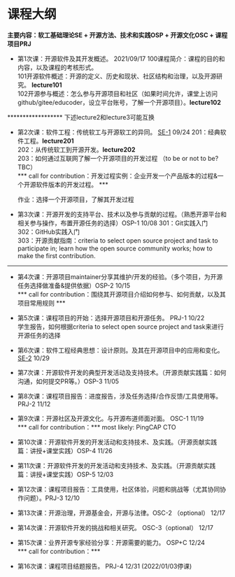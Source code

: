 # 课程大纲
**主要内容：软工基础理论SE + 开源方法、技术和实践OSP + 开源文化OSC + 课程项目PRJ**

* 第1次课：开源软件及其开发概述。  2021/09/17
 100课程简介：课程的目的和内容，以及课程的考核形式。  
 101开源软件概述：开源的定义、历史和现状、社区结构和治理，以及开源研究。 **lecture101**  
 102开源参与概述：怎么参与开源项目和社区（如果时间允许，课堂上访问github/gitee/educoder，设立平台账号，了解一个开源项目）。**lecture102**


****************** 下述lecture2和lecture3可能互换

* 第2次课：软件工程：传统软工与开源软工的异同。 <u>SE-1</u>   09/24
 201：经典软件工程。**lecture201**    
 202：从传统软工到开源开发。**lecture202**       
 203：如何通过互联网了解一个开源项目的开发过程 （to be or not to be? TBC）     
 *** call for contribution：开发过程实例：企业开发一个产品版本的过程&一个开源软件版本的开发过程。  ***
 
  作业：选择一个开源项目，了解其开发过程


* 第3次课：开源开发的支持平台、技术以及参与贡献的过程。（熟悉开源平台和相关参与操作，布置开源任务的选择）OSP-1   10/08
301：Git实践入门  
302：GitHub实践入门    
303：开源贡献指南：criteria to select open source project and task to participate in; learn how the open source community works; how to make the first contribution.

********************

* 第4次课：开源项目maintainer分享其维护/开发的经验。（多个项目，为开源任务选择做准备&提供依据）OSP-2   10/15    
*** call for contribution：围绕其开源项目介绍如何参与、如何贡献，以及其项目常用规则 ***


* 第5次课：课程项目的开始：选择开源项目和开源任务。 PRJ-1    10/22  
学生报告，如何根据criteria to select open source project and task来进行开源任务的选择


* 第6次课：软件工程经典思想：设计原则。及其在开源项目中的应用和变化。 <u>SE-2</u> 10/29


* 第7次课：开源软件开发的典型开发活动及支持技术。（开源贡献实践篇：如何沟通，如何提交PR等。）OSP-3  11/05


* 第8次课：课程项目报告：进度报告，涉及任务选择/合作反馈/工具使用等。 PRJ-2  11/12


* 第9次课：开源社区及开源文化。与开源布道师面对面。 OSC-1  11/19  
  *** call for contribution：*** most likely: PingCAP CTO


* 第10次课：开源软件开发的开发活动和支持技术、及实践。（开源贡献实践篇：讲授+课堂实践）OSP-4  11/26


* 第11次课：开源软件开发的开发活动和支持技术、及实践。（开源贡献实践篇：讲授+课堂实践）OSP-5  12/03


* 第12次课：课程项目报告：工具使用，社区体验，问题和挑战等（尤其协同协作问题）。PRJ-3  12/10


* 第13次课：开源治理，开源基金会，开源与法律。OSC-2 （optional） 12/17


* 第14次课：开源软件开发的挑战和相关研究。 OSC-3（optional） 12/17


* 第15次课：业界开源专家经验分享：开源需要的能力。 OSP+C    12/24  
*** call for contribution：***

* 第16次课：课程项目结题报告。 PRJ-4   12/31 (2022/01/03停课)



